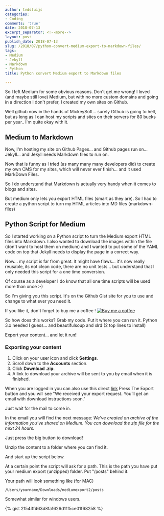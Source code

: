 ```yaml
---
author: tvdsluijs
categories:
- Coding
comments: 'true'
date: 2018-07-13
excerpt_separator: <!--more-->
layout: post
publish_date: 2018-07-13
slug: /2018/07/python-convert-medium-export-to-markdown-files/
tags:
- Medium
- Jekyll
- Markdown
- Python
title: Python convert Medium export to Markdown files

---
```

So I left Medium for some obvious reasons. Don't get me wrong! I loved (and maybe still love) Medium, but with no more custom domains and going in a direction I don't prefer, I created my own sites on Github.

Well github now in the hands of MickeySoft... surely Github is going to hell, but as long as I can host my scripts and sites on their servers for 80 bucks per year.. I'm quite okay with it. 

<!--more-->

## Medium to Markdown


Now, I'm hosting my site on Github Pages... and Github pages run on... Jekyll... and Jekyll needs Markdown files to run on.

Now that is funny as I tried (as many many many developers did) to create my own CMS for my sites, which will never ever finish... and it used MarkDown Files. 

So I do understand that Markdown is actually very handy when it comes to blogs and sites.

But medium only lets you export HTML files (smart as they are). So I had to create a python script to turn my HTML articles into MD files (markdown-files)

## Python Script for Medium 

So I started working on a Python script to turn the Medium export HTML files into Markdown. I also wanted to download the images within the file (don't want to host them on medium) and I wanted to put some of the YAML code on top that Jekyll needs to display the page in a correct way.

Now... my script is far from great. It might have flaws... it's now really reusable, its not clean code, there are no unit tests... but understand that I only needed this script for a one time conversion.

Of course as a developer I do know that all one time scripts will be used more than once :-)

So I'm giving you this script. It's on the Github Gist site for you to use and change to what ever you need it.

If you like it, don't forget to buy me a coffee !
[![Buy me a coffee](https://www.buymeacoffee.com/assets/img/custom_images/orange_img.png)](https://www.buymeacoffee.com/itheo)

So how does this works? Grab my code. Put it where you can run it. Python 3.x needed I guess... and beautifulsoup and xlrd (2 top lines to install)

Export your content... and let it run!

### Exporting your content

1.  Click on your user icon and click  **Settings**.
2.  Scroll down to the  **Accounts**  section.
3.  Click  **Download .zip**.
4.  A link to download your archive will be sent to you by email when it is finished.

When you are logged in you can also use this direct [link](https://medium.com/me/export)
Press The Export button and you will see "We received your export request. You’ll get an email with download instructions soon."

Just wait for the mail to come in.

In the email you will find the next message:
*We’ve created an archive of the information you’ve shared on Medium. You can download the zip file for the next 24 hours.*

Just press the big button to download!

Unzip the content to a folder where you can find it.

And start up the script below.

At a certain point the script will ask for a path. This is the path you have put your medium export (unzipped) folder. Put "/posts" behind it.

Your path will look something like (for MAC)
```
/Users/yourname/Downloads/mediumexport2/posts
```
Somewhat similar for windows users.

{% gist 21543f463d8fa1626d11f5ce01f68258 %}
<!--stackedit_data:
eyJoaXN0b3J5IjpbMTI1NjEzNTE1Nl19
-->